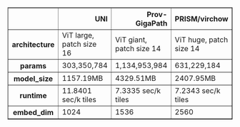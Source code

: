 <div>
<table border="1">
  <thead>
    <tr style="text-align: right;">
      <th></th>
      <th>UNI</th>
      <th>Prov-GigaPath</th>
      <th>PRISM/virchow</th>
    </tr>
  </thead>
  <tbody>
    <tr>
      <th>architecture</th>
      <td>ViT large, patch size 16</td>
      <td>ViT giant, patch size 14</td>
      <td>ViT huge, patch size 14</td>
    </tr>
    <tr>
      <th>params</th>
      <td>303,350,784</td>
      <td>1,134,953,984</td>
      <td>631,229,184</td>
    </tr>
    <tr>
      <th>model_size</th>
      <td>1157.19MB</td>
      <td>4329.51MB</td>
      <td>2407.95MB</td>
    </tr>
    <tr>
      <th>runtime</th>
      <td>11.8401 sec/k tiles</td>
      <td>7.3335 sec/k tiles</td>
      <td>7.2343 sec/k tiles</td>
    </tr>
    <tr>
      <th>embed_dim</th>
      <td>1024</td>
      <td>1536</td>
      <td>2560</td>
    </tr>
  </tbody>
</table>
</div>
